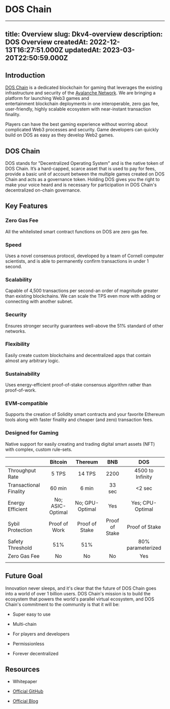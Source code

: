 # DOS Chain
---
title: Overview
slug: Dkv4-overview
description: DOS Overview
createdAt: 2022-12-13T16:27:51.000Z
updatedAt: 2023-03-20T22:50:59.000Z
---

## Introduction[​](https://docs.avax.network/#introduction)

[DOS Chain](https://doschain.com) is a dedicated blockchain for gaming that leverages the existing infrastructure and security of the [Avalanche Network](https://www.avax.network/). We are bringing a platform for launching Web3 games and entertainment blockchain deployments in one interoperable, zero gas fee, user-friendly, highly scalable ecosystem with near-instant transaction finality.

Players can have the best gaming experience without worring about complicated Web3 processes and security. Game developers can quickly build on DOS as easy as they develop Web2 games.

## DOS Chain

DOS stands for "Decentralized Operating System" and is the native token of DOS Chain. It’s a hard-capped, scarce asset that is used to pay for fees, provide a basic unit of account between the multiple games created on DOS Chain and acts as a governance token. Holding DOS gives you the right to make your voice heard and is necessary for participation in DOS Chain's decentralized on-chain governance.

## Key Features

### Zero Gas Fee

All the whitelisted smart contract functions on DOS are zero gas fee.

### Speed

Uses a novel consensus protocol, developed by a team of Cornell computer scientists, and is able to permanently confirm transactions in under 1 second.

### Scalability

Capable of 4,500 transactions per second-an order of magnitude greater than existing blockchains. We can scale the TPS even more with adding or connecting with another subnet.

### Security

Ensures stronger security guarantees well-above the 51% standard of other networks.

### Flexibility

Easily create custom blockchains and decentralized apps that contain almost any arbitrary logic.

### Sustainability

Uses energy-efficient proof-of-stake consensus algorithm rather than proof-of-work.

### EVM-compatible

Supports the creation of Solidity smart contracts and your favorite Ethereum tools along with faster finality and cheaper (and zero) transaction fees.

### Designed for Gaming

Native support for easily creating and trading digital smart assets (NFT) with complex, custom rule-sets.

|                             |      Bitcoin     |     Thereum     |       BNB      |        DOS        |
| --------------------------- | :--------------: | :-------------: | :------------: | :---------------: |
| Throughput Rate             |       5 TPS      |      14 TPS     |      2200      |  4500 to Infinity |
| Transactional Finality&#xD; |      60 min      |      6 min      |     33 sec     |       <2 sec      |
| Energy Efficient&#xD;       | No; ASIC-Optimal | No; GPU-Optimal |       Yes      |  Yes; CPU-Optimal |
| Sybil Protection            |   Proof of Work  |  Proof of Stake | Proof of Stake |   Proof of Stake  |
| Safety Threshold            |        51%       |       51%       |                | 80% parameterized |
| Zero Gas Fee                |        No        |        No       |       No       |        Yes        |
|                             |                  |                 |                |                   |

## Future Goal

Innovation never sleeps, and it's clear that the future of DOS Chain goes into a world of over 1 billion users. DOS Chain's mission is to build the ecosystem that powers the world's parallel virtual ecosystem, and DOS Chain's commitment to the community is that it will be:

*   Super easy to use

*   Multi-chain

*   For players and developers

*   Permissionless

*   Forever decentralized

## Resources

*   Whitepaper

*   [Official GitHub](https://github.com/DOSLabs/DOS)

*   [Official Blog](https://www.bnbchain.org/en/blog/)



